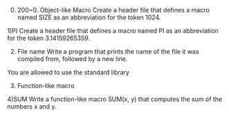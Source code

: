0) 200~0. Object-like Macro
Create a header file that defines a macro named SIZE as an abbreviation for the token 1024.

1)PI
Create a header file that defines a macro named PI as an abbreviation for the token 3.14159265359.


2) File name
Write a program that prints the name of the file it was compiled from, followed by a new line.

You are allowed to use the standard library

3) Function-like macro

4)SUM
Write a function-like macro SUM(x, y) that computes the sum of the numbers x and y.
